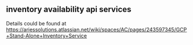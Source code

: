 ## inventory availability api services
Details could be found at https://ariessolutions.atlassian.net/wiki/spaces/AC/pages/243597345/GCP+Stand-Alone+Inventory+Service
